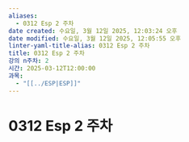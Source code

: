 ```yaml
---
aliases:
  - 0312 Esp 2 주차
date created: 수요일, 3월 12일 2025, 12:03:24 오후
date modified: 수요일, 3월 12일 2025, 12:05:55 오후
linter-yaml-title-alias: 0312 Esp 2 주차
title: 0312 Esp 2 주차
강의 n주차: 2
시간: 2025-03-12T12:00:00
과목:
  - "[[../ESP|ESP]]"
---
```


# 0312 Esp 2 주차

